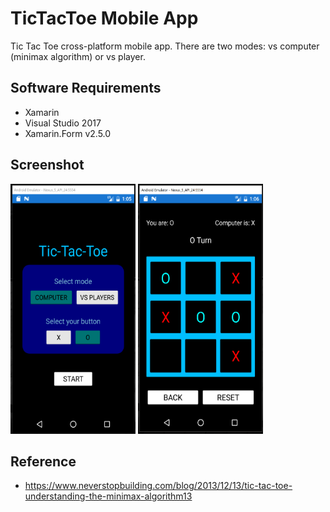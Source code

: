 # TicTacToe Mobile App
Tic Tac Toe cross-platform mobile app. There are two modes: vs computer (minimax algorithm) or vs player. 

## Software Requirements
- Xamarin 
- Visual Studio 2017
- Xamarin.Form v2.5.0

## Screenshot 

<img src="images/appPic1.PNG" width="200" height="400">
          
<img src="images/appPic2.PNG" width="200" height="400">
          


## Reference
- https://www.neverstopbuilding.com/blog/2013/12/13/tic-tac-toe-understanding-the-minimax-algorithm13 
